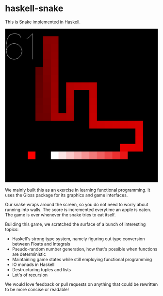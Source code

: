# haskell-snake
This is Snake implemented in Haskell.

![Alt text](screenshots/screenshot2.png?raw=true)

We mainly built this as an exercise in learning functional programming. It uses the Gloss package for its graphics and game interfaces.

Our snake wraps around the screen, so you do not need to worry about running into walls. The score is incremented everytime an apple is eaten. The game is over whenever the snake tries to eat itself.

Building this game, we scratched the surface of a bunch of interesting topics:
- Haskell's strong type system, namely figuring out type conversion between Floats and Integrals
- Pseudo-random number generation, how that's possible when functions are deterministic
- Maintaining game states while still employing functional programming
- IO monads in Haskell
- Destructuring tuples and lists
- Lot's of recursion

We would love feedback or pull requests on anything that could be rewritten to be more concise or readable!

